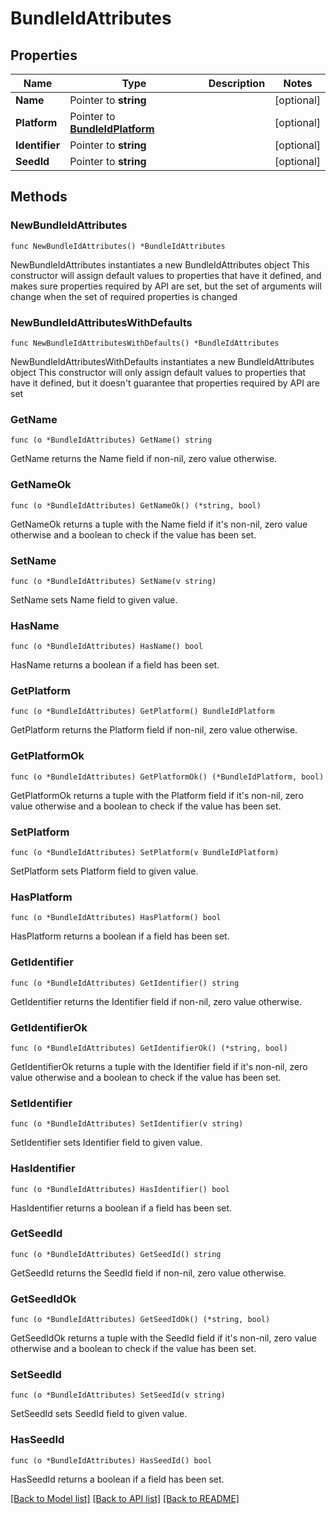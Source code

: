 # BundleIdAttributes

## Properties

Name | Type | Description | Notes
------------ | ------------- | ------------- | -------------
**Name** | Pointer to **string** |  | [optional] 
**Platform** | Pointer to [**BundleIdPlatform**](BundleIdPlatform.md) |  | [optional] 
**Identifier** | Pointer to **string** |  | [optional] 
**SeedId** | Pointer to **string** |  | [optional] 

## Methods

### NewBundleIdAttributes

`func NewBundleIdAttributes() *BundleIdAttributes`

NewBundleIdAttributes instantiates a new BundleIdAttributes object
This constructor will assign default values to properties that have it defined,
and makes sure properties required by API are set, but the set of arguments
will change when the set of required properties is changed

### NewBundleIdAttributesWithDefaults

`func NewBundleIdAttributesWithDefaults() *BundleIdAttributes`

NewBundleIdAttributesWithDefaults instantiates a new BundleIdAttributes object
This constructor will only assign default values to properties that have it defined,
but it doesn't guarantee that properties required by API are set

### GetName

`func (o *BundleIdAttributes) GetName() string`

GetName returns the Name field if non-nil, zero value otherwise.

### GetNameOk

`func (o *BundleIdAttributes) GetNameOk() (*string, bool)`

GetNameOk returns a tuple with the Name field if it's non-nil, zero value otherwise
and a boolean to check if the value has been set.

### SetName

`func (o *BundleIdAttributes) SetName(v string)`

SetName sets Name field to given value.

### HasName

`func (o *BundleIdAttributes) HasName() bool`

HasName returns a boolean if a field has been set.

### GetPlatform

`func (o *BundleIdAttributes) GetPlatform() BundleIdPlatform`

GetPlatform returns the Platform field if non-nil, zero value otherwise.

### GetPlatformOk

`func (o *BundleIdAttributes) GetPlatformOk() (*BundleIdPlatform, bool)`

GetPlatformOk returns a tuple with the Platform field if it's non-nil, zero value otherwise
and a boolean to check if the value has been set.

### SetPlatform

`func (o *BundleIdAttributes) SetPlatform(v BundleIdPlatform)`

SetPlatform sets Platform field to given value.

### HasPlatform

`func (o *BundleIdAttributes) HasPlatform() bool`

HasPlatform returns a boolean if a field has been set.

### GetIdentifier

`func (o *BundleIdAttributes) GetIdentifier() string`

GetIdentifier returns the Identifier field if non-nil, zero value otherwise.

### GetIdentifierOk

`func (o *BundleIdAttributes) GetIdentifierOk() (*string, bool)`

GetIdentifierOk returns a tuple with the Identifier field if it's non-nil, zero value otherwise
and a boolean to check if the value has been set.

### SetIdentifier

`func (o *BundleIdAttributes) SetIdentifier(v string)`

SetIdentifier sets Identifier field to given value.

### HasIdentifier

`func (o *BundleIdAttributes) HasIdentifier() bool`

HasIdentifier returns a boolean if a field has been set.

### GetSeedId

`func (o *BundleIdAttributes) GetSeedId() string`

GetSeedId returns the SeedId field if non-nil, zero value otherwise.

### GetSeedIdOk

`func (o *BundleIdAttributes) GetSeedIdOk() (*string, bool)`

GetSeedIdOk returns a tuple with the SeedId field if it's non-nil, zero value otherwise
and a boolean to check if the value has been set.

### SetSeedId

`func (o *BundleIdAttributes) SetSeedId(v string)`

SetSeedId sets SeedId field to given value.

### HasSeedId

`func (o *BundleIdAttributes) HasSeedId() bool`

HasSeedId returns a boolean if a field has been set.


[[Back to Model list]](../README.md#documentation-for-models) [[Back to API list]](../README.md#documentation-for-api-endpoints) [[Back to README]](../README.md)


